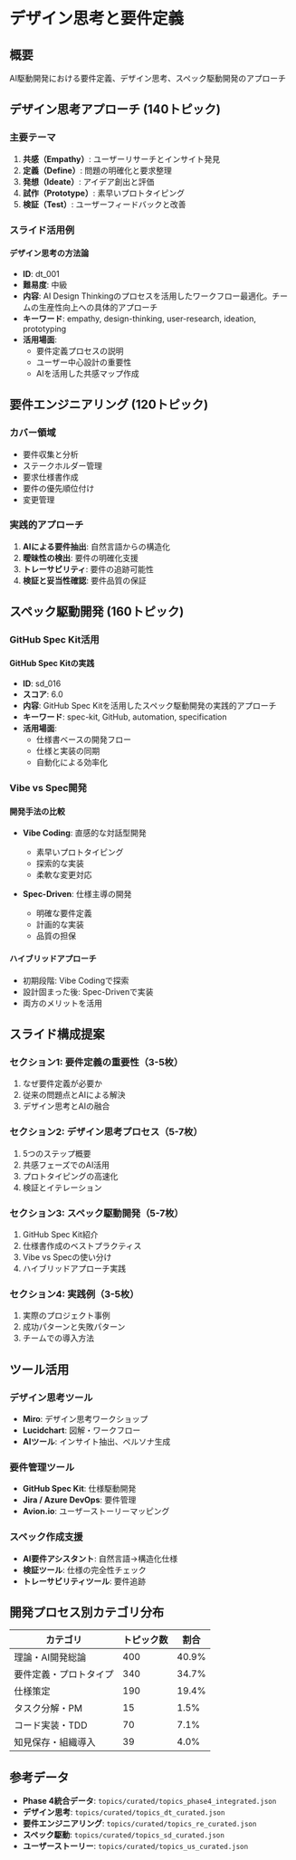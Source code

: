 # デザイン思考と要件定義

## 概要
AI駆動開発における要件定義、デザイン思考、スペック駆動開発のアプローチ

## デザイン思考アプローチ (140トピック)

### 主要テーマ
1. **共感（Empathy）**: ユーザーリサーチとインサイト発見
2. **定義（Define）**: 問題の明確化と要求整理
3. **発想（Ideate）**: アイデア創出と評価
4. **試作（Prototype）**: 素早いプロトタイピング
5. **検証（Test）**: ユーザーフィードバックと改善

### スライド活用例

#### デザイン思考の方法論
- **ID**: dt_001
- **難易度**: 中級
- **内容**: AI Design Thinkingのプロセスを活用したワークフロー最適化。チームの生産性向上への具体的アプローチ
- **キーワード**: empathy, design-thinking, user-research, ideation, prototyping
- **活用場面**:
  - 要件定義プロセスの説明
  - ユーザー中心設計の重要性
  - AIを活用した共感マップ作成

## 要件エンジニアリング (120トピック)

### カバー領域
- 要件収集と分析
- ステークホルダー管理
- 要求仕様書作成
- 要件の優先順位付け
- 変更管理

### 実践的アプローチ
1. **AIによる要件抽出**: 自然言語からの構造化
2. **曖昧性の検出**: 要件の明確化支援
3. **トレーサビリティ**: 要件の追跡可能性
4. **検証と妥当性確認**: 要件品質の保証

## スペック駆動開発 (160トピック)

### GitHub Spec Kit活用

#### GitHub Spec Kitの実践
- **ID**: sd_016
- **スコア**: 6.0
- **内容**: GitHub Spec Kitを活用したスペック駆動開発の実践的アプローチ
- **キーワード**: spec-kit, GitHub, automation, specification
- **活用場面**:
  - 仕様書ベースの開発フロー
  - 仕様と実装の同期
  - 自動化による効率化

### Vibe vs Spec開発

#### 開発手法の比較
- **Vibe Coding**: 直感的な対話型開発
  - 素早いプロトタイピング
  - 探索的な実装
  - 柔軟な変更対応

- **Spec-Driven**: 仕様主導の開発
  - 明確な要件定義
  - 計画的な実装
  - 品質の担保

#### ハイブリッドアプローチ
- 初期段階: Vibe Codingで探索
- 設計固まった後: Spec-Drivenで実装
- 両方のメリットを活用

## スライド構成提案

### セクション1: 要件定義の重要性（3-5枚）
1. なぜ要件定義が必要か
2. 従来の問題点とAIによる解決
3. デザイン思考とAIの融合

### セクション2: デザイン思考プロセス（5-7枚）
1. 5つのステップ概要
2. 共感フェーズでのAI活用
3. プロトタイピングの高速化
4. 検証とイテレーション

### セクション3: スペック駆動開発（5-7枚）
1. GitHub Spec Kit紹介
2. 仕様書作成のベストプラクティス
3. Vibe vs Specの使い分け
4. ハイブリッドアプローチ実践

### セクション4: 実践例（3-5枚）
1. 実際のプロジェクト事例
2. 成功パターンと失敗パターン
3. チームでの導入方法

## ツール活用

### デザイン思考ツール
- **Miro**: デザイン思考ワークショップ
- **Lucidchart**: 図解・ワークフロー
- **AIツール**: インサイト抽出、ペルソナ生成

### 要件管理ツール
- **GitHub Spec Kit**: 仕様駆動開発
- **Jira / Azure DevOps**: 要件管理
- **Avion.io**: ユーザーストーリーマッピング

### スペック作成支援
- **AI要件アシスタント**: 自然言語→構造化仕様
- **検証ツール**: 仕様の完全性チェック
- **トレーサビリティツール**: 要件追跡

## 開発プロセス別カテゴリ分布

| カテゴリ | トピック数 | 割合 |
|---------|-----------|------|
| 理論・AI開発総論 | 400 | 40.9% |
| 要件定義・プロトタイプ | 340 | 34.7% |
| 仕様策定 | 190 | 19.4% |
| タスク分解・PM | 15 | 1.5% |
| コード実装・TDD | 70 | 7.1% |
| 知見保存・組織導入 | 39 | 4.0% |

## 参考データ

- **Phase 4統合データ**: `topics/curated/topics_phase4_integrated.json`
- **デザイン思考**: `topics/curated/topics_dt_curated.json`
- **要件エンジニアリング**: `topics/curated/topics_re_curated.json`
- **スペック駆動**: `topics/curated/topics_sd_curated.json`
- **ユーザーストーリー**: `topics/curated/topics_us_curated.json`
